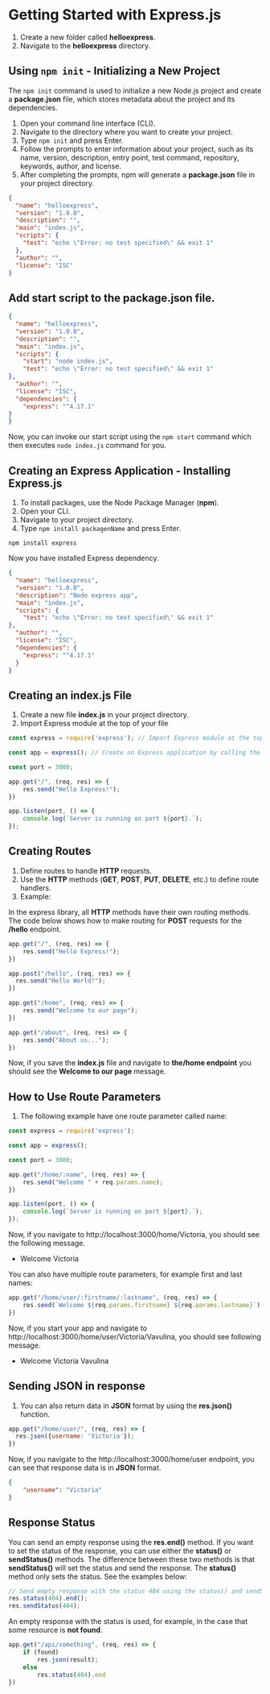 # Getting Started with Express.js

1. Create a new folder called **helloexpress**.
2. Navigate to the **helloexpress** directory.

## Using `npm init` - Initializing a New Project

The `npm init` command is used to initialize a new Node.js project and create a **package.json** file, which stores metadata about the project and its dependencies.

1. Open your command line interface (CLI).
2. Navigate to the directory where you want to create your project.
3. Type `npm init` and press Enter.
4. Follow the prompts to enter information about your project, such as its name, version, description, entry point, test command, repository, keywords, author, and license.
5. After completing the prompts, npm will generate a **package.json** file in your project directory.

```json
{
  "name": "helloexpress",
  "version": "1.0.0",
  "description": "",
  "main": "index.js",
  "scripts": {
    "test": "echo \"Error: no test specified\" && exit 1"
  },
  "author": "",
  "license": "ISC"
}
```

## Add start script to the **package.json** file.

```json 
{
  "name": "helloexpress",
  "version": "1.0.0",
  "description": "",
  "main": "index.js",
  "scripts": {
    "start": "node index.js",
    "test": "echo \"Error: no test specified\" && exit 1"
},
  "author": "",
  "license": "ISC",
  "dependencies": {
    "express": "^4.17.1"
}
}
```

Now, you can invoke our start script using the `npm start` command which then executes `node index.js` command for you.

## Creating an Express Application - Installing Express.js

1. To install packages, use the Node Package Manager (**npm**).
2. Open your CLI.
3. Navigate to your project directory.
4. Type `npm install packagenName` and press Enter.

````shell
npm install express
````
Now you have installed Express dependency.

```json
{
  "name": "helloexpress",
  "version": "1.0.0",
  "description": "Node express app",
  "main": "index.js",
  "scripts": {
    "test": "echo \"Error: no test specified\" && exit 1"
},
  "author": "",
  "license": "ISC",
  "dependencies": {
    "express": "^4.17.1"
  }
}
```

## Creating an index.js File

1. Create a new file **index.js** in your project directory.
2. Import Express module at the top of your file

```javascript
const express = require('express'); // Import Express module at the top of your file

const app = express(); // Create an Express application by calling the express() function

const port = 3000;

app.get("/", (req, res) => {
    res.send("Hello Express!");
})

app.listen(port, () => {
    console.log(`Server is running on port ${port}.`);
});
```

## Creating Routes

1. Define routes to handle **HTTP** requests.
2. Use the **HTTP** methods (**GET**, **POST**, **PUT**, **DELETE**, etc.) to define route handlers.
3. Example:

In the express library, all **HTTP** methods have their own routing methods. The code below shows how to make routing for **POST** requests for the **/hello** endpoint.

```javascript
app.get("/", (req, res) => {
    res.send("Hello Express!");
})

app.post("/hello", (req, res) => {
  res.send("Hello World!");
})

app.get("/home", (req, res) => {
    res.send("Welcome to our page");
})

app.get("/about", (req, res) => {
    res.send("About us...");
})
```

Now, if you save the **index.js** file and navigate to **the/home endpoint** you should see the **Welcome to our page** message.

## How to Use Route Parameters

1. The following example have one route parameter called name:

```javascript
const express = require('express');

const app = express();

const port = 3000;

app.get("/home/:name", (req, res) => {
    res.send("Welcome " + req.params.name);
})

app.listen(port, () => {
    console.log(`Server is running on port ${port}.`);
});
```

Now, if you navigate to http://localhost:3000/home/Victoria, you should see the following message.

- Welcome Victoria

You can also have multiple route parameters, for example first and last names:

```javascript
app.get("/home/user/:firstname/:lastname", (req, res) => {
    res.send(`Welcome ${req.params.firstname} ${req.params.lastname}`);
})
```

Now, if you start your app and navigate to http://localhost:3000/home/user/Victoria/Vavulina, you should see following message.

- Welcome Victoria Vavulina

## Sending JSON in response

1. You can also return data in **JSON** format by using the **res.json()** function.

```javascript
app.get("/home/user/", (req, res) => {
  res.json({username: 'Victoria'});
})
```

Now, if you navigate to the http://localhost:3000/home/user endpoint, you can see that response data is in **JSON** format.

```json
{
    "username": "Victoria"
}
```

## Response Status

You can send an empty response using the **res.end()** method. If you want to set the status of the response, you can use either the **status()** or **sendStatus()** methods. The difference between these two methods is that **sendStatus()** will set the status and send the response. The **status()** method only sets the status. See the examples below:

```javascript
// Send empty response with the status 404 using the status() and sendStatus() methods
res.status(404).end();
res.sendStatus(404);
```

An empty response with the status is used, for example, in the case that some resource is **not found**.

```javascript
app.get("/api/something", (req, res) => {
    if (found)
        res.json(result);
    else
        res.status(404).end
})
````
